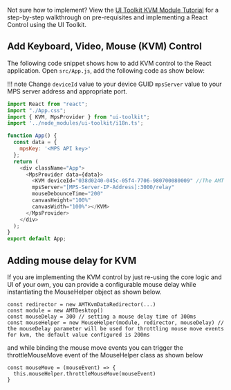 
Not sure how to implement? View the [UI Toolkit KVM Module Tutorial](../../Tutorials/uitoolkit.md) for a step-by-step walkthrough on pre-requisites and implementing a React Control using the UI Toolkit.

## Add Keyboard, Video, Mouse (KVM) Control

The following code snippet shows how to add KVM control to the React application.
Open `src/App.js`, add the following code as show below:

!!! note
    Change `deviceId` value to your device GUID `mpsServer` value to your MPS server address and appropriate port.

``` javascript hl_lines="13 14"
import React from "react";
import "./App.css";
import { KVM, MpsProvider } from "ui-toolkit";
import '../node_modules/ui-toolkit/i18n.ts';

function App() {
  const data = {
    mpsKey: '<MPS API key>'
  };
  return (
    <div className="App">
      <MpsProvider data={data}>
        <KVM deviceId="038d0240-045c-05f4-7706-980700080009" //The AMT Device's GUID
        mpsServer="[MPS-Server-IP-Address]:3000/relay"
        mouseDebounceTime="200"
        canvasHeight="100%"
        canvasWidth="100%"></KVM>
      </MpsProvider>
    </div>
  );
}
export default App;
```

## Adding mouse delay for KVM

If you are implementing the KVM control by just re-using the core logic and UI of your own, you can provide a configurable mouse delay while instantiating the MouseHelper object as shown below.

```
const redirector = new AMTKvmDataRedirector(...)
const module = new AMTDesktop()
const mouseDelay = 300 // setting a mouse delay time of 300ms
const mouseHelper = new MouseHelper(module, redirector, mouseDelay) // the mouseDelay parameter will be used for throttling mouse move events for kvm, the default value configured is 200ms
```

and while binding the mouse move events you can trigger the throttleMouseMove event of the MouseHelper class as shown below

```
const mouseMove = (mouseEvent) => {
  this.mouseHelper.throttleMouseMove(mouseEvent)
}
```

